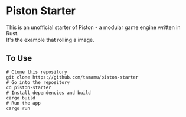 # Piston Starter

This is an unofficial starter of Piston - a modular game engine written in Rust.  
It's the example that rolling a image.

## To Use
```
# Clone this repository
git clone https://github.com/tamamu/piston-starter
# Go into the repository
cd piston-starter
# Install dependencies and build
cargo build
# Run the app
cargo run
```